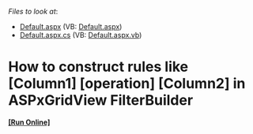 <!-- default file list -->
*Files to look at*:

* [Default.aspx](./CS/Default.aspx) (VB: [Default.aspx](./VB/Default.aspx))
* [Default.aspx.cs](./CS/Default.aspx.cs) (VB: [Default.aspx.vb](./VB/Default.aspx.vb))
<!-- default file list end -->
# How to construct rules like [Column1] [operation] [Column2] in ASPxGridView FilterBuilder
<!-- run online -->
**[[Run Online]](https://codecentral.devexpress.com/t300128/)**
<!-- run online end -->

<br/>


